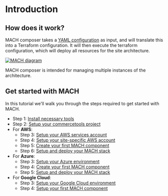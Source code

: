 # Introduction

## How does it work?

MACH composer takes a [YAML configuration](../reference/syntax/index.md) as input, and will translate this into a Terraform configuration. It will then execute the terraform configuration, which will deploy all resources for the site architecture.

[![MACH diagram](../_img/mach.png)](../_img/mach.png)

MACH composer is intended for managing multiple instances of the architecture.

## Get started with MACH

In this tutorial we'll walk you through the steps required to get started with MACH.

- Step 1: [Install necessary tools](./step-1-installation.md)
- Step 2: [Setup your commercetools project](./step-2-setup-ct.md)
- For **AWS**:
    - Step 3: [Setup your AWS services account](./aws/step-3-setup-aws-services.md)
    - Step 4: [Setup your site-specific AWS account](./aws/step-4-setup-aws-site.md)
    - Step 5: [Create your first MACH component](./aws/step-5-create-component.md)
    - Step 6: [Setup and deploy your MACH stack](./aws/step-6-create-mach-stack.md)
- For **Azure**:
    - Step 3: [Setup your Azure environment](./azure/step-3-setup-azure.md)
    - Step 4: [Create your first MACH component](./azure/step-4-create-component.md)
    - Step 5: [Setup and deploy your MACH stack](./azure/step-5-create-mach-stack.md)
- For **Google Cloud**:
    - Step 3: [Setup your Google Cloud environment](./gcp/step-3-setup-gcp.md)
    - Step 4: [Setup your first MACH component](./gcp/step-4-create-component.md)